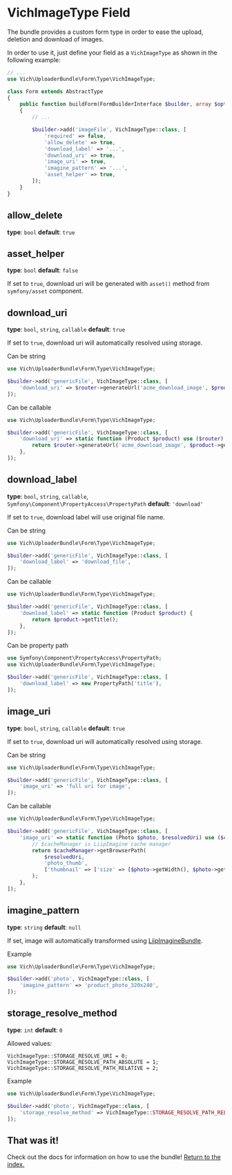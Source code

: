VichImageType Field
===================

The bundle provides a custom form type in order to ease the upload, deletion and
download of images.

In order to use it, just define your field as a `VichImageType` as shown in the
following example:

```php
// ...
use Vich\UploaderBundle\Form\Type\VichImageType;

class Form extends AbstractType
{
    public function buildForm(FormBuilderInterface $builder, array $options): void
    {
        // ...

        $builder->add('imageFile', VichImageType::class, [
            'required' => false,
            'allow_delete' => true,
            'download_label' => '...',
            'download_uri' => true,
            'image_uri' => true,
            'imagine_pattern' => '...',
            'asset_helper' => true,
        ]);
    }
}
```

allow_delete
------------
**type**: `bool` **default**: `true`

asset_helper
------------
**type**: `bool` **default**: `false`

If set to `true`, download uri will be generated with `asset()` method from `symfony/asset` component.

download_uri
------------
**type**: `bool`, `string`, `callable` **default**: `true`

If set to `true`, download uri will automatically resolved using storage.

Can be string

```php
use Vich\UploaderBundle\Form\Type\VichImageType;

$builder->add('genericFile', VichImageType::class, [
    'download_uri' => $router->generateUrl('acme_download_image', $product->getId()),
]);

```

Can be callable

```php
use Vich\UploaderBundle\Form\Type\VichImageType;

$builder->add('genericFile', VichImageType::class, [
    'download_uri' => static function (Product $product) use ($router) {
        return $router->generateUrl('acme_download_image', $product->getId());
    },
]);

```

download_label
--------------
**type**: `bool`, `string`, `callable`, `Symfony\Component\PropertyAccess\PropertyPath` **default**: `'download'`

If set to `true`, download label will use original file name.

Can be string 
```php
use Vich\UploaderBundle\Form\Type\VichImageType;

$builder->add('genericFile', VichImageType::class, [
    'download_label' => 'download_file',
]);

```

Can be callable

```php
use Vich\UploaderBundle\Form\Type\VichImageType;

$builder->add('genericFile', VichImageType::class, [
    'download_label' => static function (Product $product) {
        return $product->getTitle();
    },
]);

```

Can be property path 
```php
use Symfony\Component\PropertyAccess\PropertyPath;
use Vich\UploaderBundle\Form\Type\VichImageType;

$builder->add('genericFile', VichImageType::class, [
    'download_label' => new PropertyPath('title'),
]);

```

image_uri
---------
**type**: `bool`, `string`, `callable` **default**: `true`

If set to `true`, download uri will automatically resolved using storage.

Can be string

```php
use Vich\UploaderBundle\Form\Type\VichImageType;

$builder->add('genericFile', VichImageType::class, [
    'image_uri' => 'full uri for image',
]);

```

Can be callable

```php
use Vich\UploaderBundle\Form\Type\VichImageType;

$builder->add('genericFile', VichImageType::class, [
    'image_uri' => static function (Photo $photo, $resolvedUri) use ($cacheManager) {
        // $cacheManager is LiipImagine cache manager
        return $cacheManager->getBrowserPath(
            $resolvedUri,
            'photo_thumb',
            ['thumbnail' => ['size' => [$photo->getWidth(), $photo->getHeigth()]]]
        );
    },
]);

```

imagine_pattern
------------
**type**: `string` **default**: `null`

If set, image will automatically transformed using [LiipImagineBundle](https://github.com/liip/LiipImagineBundle/).

Example

```php
use Vich\UploaderBundle\Form\Type\VichImageType;

$builder->add('photo', VichImageType::class, [
    'imagine_pattern' => 'product_photo_320x240',
]);

```

storage_resolve_method
------------
**type**: `int` **default**: `0`

Allowed values:

```
VichImageType::STORAGE_RESOLVE_URI = 0;
VichImageType::STORAGE_RESOLVE_PATH_ABSOLUTE = 1;
VichImageType::STORAGE_RESOLVE_PATH_RELATIVE = 2;
```

Example

```php
use Vich\UploaderBundle\Form\Type\VichImageType;

$builder->add('photo', VichImageType::class, [
    'storage_resolve_method' => VichImageType::STORAGE_RESOLVE_PATH_RELATIVE,
]);

```

## That was it!

Check out the docs for information on how to use the bundle! [Return to the
index.](../index.md)

